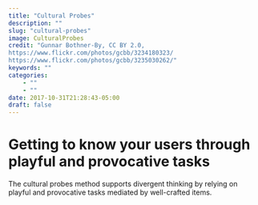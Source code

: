 ```yaml
---
title: "Cultural Probes"
description: ""
slug: "cultural-probes"
image: CulturalProbes
credit: "Gunnar Bothner-By, CC BY 2.0,https://www.flickr.com/photos/gcbb/3234180323/https://www.flickr.com/photos/gcbb/3235030262/"
keywords: ""
categories:
    - ""
    - ""
date: 2017-10-31T21:28:43-05:00
draft: false
---
```

# Getting to know your users through playful and provocative tasks

The cultural probes method supports divergent thinking by relying on playful and provocative tasks mediated by well-crafted items. 
